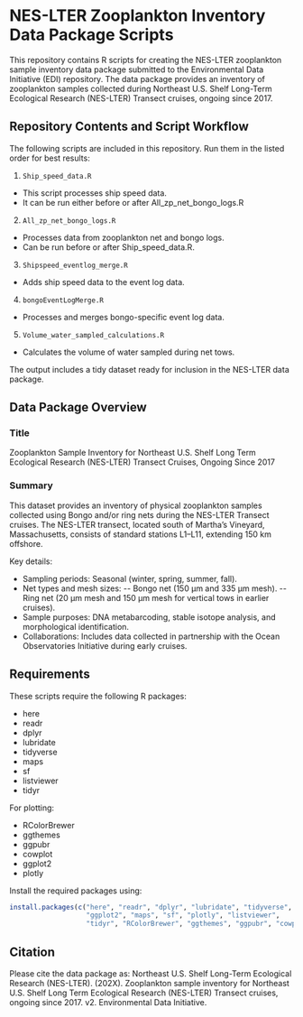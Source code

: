 # NES-LTER Zooplankton Inventory Data Package Scripts
This repository contains R scripts for creating the NES-LTER zooplankton sample inventory data package submitted to the Environmental Data Initiative (EDI) repository. The data package provides an inventory of zooplankton samples collected during Northeast U.S. Shelf Long-Term Ecological Research (NES-LTER) Transect cruises, ongoing since 2017.

## Repository Contents and Script Workflow
The following scripts are included in this repository. Run them in the listed order for best results:
1. `Ship_speed_data.R`
- This script processes ship speed data.
- It can be run either before or after All_zp_net_bongo_logs.R
2. `All_zp_net_bongo_logs.R`
- Processes data from zooplankton net and bongo logs.
- Can be run before or after Ship_speed_data.R.
3. `Shipspeed_eventlog_merge.R`
- Adds ship speed data to the event log data.
4. `bongoEventLogMerge.R`
- Processes and merges bongo-specific event log data.
5. `Volume_water_sampled_calculations.R`
- Calculates the volume of water sampled during net tows.

The output includes a tidy dataset ready for inclusion in the NES-LTER data package.

## Data Package Overview

### Title
Zooplankton Sample Inventory for Northeast U.S. Shelf Long Term Ecological Research (NES-LTER) Transect Cruises, Ongoing Since 2017

### Summary 

This dataset provides an inventory of physical zooplankton samples collected using Bongo and/or ring nets during the NES-LTER Transect cruises. The NES-LTER transect, located south of Martha’s Vineyard, Massachusetts, consists of standard stations L1–L11, extending 150 km offshore.

Key details:
- Sampling periods: Seasonal (winter, spring, summer, fall).
- Net types and mesh sizes:
-- Bongo net (150 µm and 335 µm mesh).
-- Ring net (20 µm mesh and 150 µm mesh for vertical tows in earlier cruises).
- Sample purposes: DNA metabarcoding, stable isotope analysis, and morphological identification.
- Collaborations: Includes data collected in partnership with the Ocean Observatories Initiative during early cruises.

## Requirements 

These scripts require the following R packages: 
- here
- readr
- dplyr
- lubridate
- tidyverse
- maps
- sf
- listviewer
- tidyr

For plotting:
- RColorBrewer
- ggthemes
- ggpubr
- cowplot
- ggplot2
- plotly

Install the required packages using:

```r
install.packages(c("here", "readr", "dplyr", "lubridate", "tidyverse", 
                   "ggplot2", "maps", "sf", "plotly", "listviewer", 
                   "tidyr", "RColorBrewer", "ggthemes", "ggpubr", "cowplot"))
```

## Citation

Please cite the data package as:
Northeast U.S. Shelf Long-Term Ecological Research (NES-LTER). (202X). Zooplankton sample inventory for Northeast U.S. Shelf Long Term Ecological Research (NES-LTER) Transect cruises, ongoing since 2017. v2. Environmental Data Initiative.
